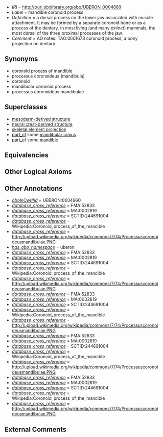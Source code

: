  * *IRI* = http://purl.obolibrary.org/obo/UBERON_0004660
 * *Label* = mandible coronoid process
 * *Definition* = a dorsal process on the lower jaw associated with muscle attachment. It may be formed by a separate coronoid bone or as a process of the dentary. In most living (and many extinct) mammals, the most dorsal of the three proximal processes of the jaw.
 * *Comment* = AO notes: TAO:0001673 coronoid process, a bony projection on dentary

## Synonyms

 * coronoid process of mandible
 * processus coronoideus (mandibula)
 * coronoid
 * mandibular coronoid process
 * processus coronoideus mandibulae

## Superclasses

 * [mesoderm-derived structure](../../UBERON/20/UBERON_0004120.md)
 * [neural crest-derived structure](../../UBERON/13/UBERON_0010313.md)
 * [skeletal element projection](../../UBERON/00/UBERON_4100000.md)
 * [part_of](../../BFO/50/BFO_0000050.md) some [mandibular ramus](../../UBERON/01/UBERON_0000401.md)
 * [part_of](../../BFO/50/BFO_0000050.md) some [mandible](../../UBERON/84/UBERON_0001684.md)

## Equivalencies


## Other Logical Axioms


## Other Annotations

 * *[oboInOwl#id](../../id/oboInOwl#id.md)* = UBERON:0004660
 * *[database_cross_reference](../../ef/oboInOwl#hasDbXref.md)* = FMA:52833
 * *[database_cross_reference](../../ef/oboInOwl#hasDbXref.md)* = MA:0002819
 * *[database_cross_reference](../../ef/oboInOwl#hasDbXref.md)* = SCTID:244691004
 * *[database_cross_reference](../../ef/oboInOwl#hasDbXref.md)* = Wikipedia:Coronoid_process_of_the_mandible
 * *[database_cross_reference](../../ef/oboInOwl#hasDbXref.md)* = http://upload.wikimedia.org/wikipedia/commons/7/74/Processuscoronoideusmandibulae.PNG
 * *[has_obo_namespace](../../ce/oboInOwl#hasOBONamespace.md)* = uberon
 * *[database_cross_reference](../../ef/oboInOwl#hasDbXref.md)* = FMA:52833
 * *[database_cross_reference](../../ef/oboInOwl#hasDbXref.md)* = MA:0002819
 * *[database_cross_reference](../../ef/oboInOwl#hasDbXref.md)* = SCTID:244691004
 * *[database_cross_reference](../../ef/oboInOwl#hasDbXref.md)* = Wikipedia:Coronoid_process_of_the_mandible
 * *[database_cross_reference](../../ef/oboInOwl#hasDbXref.md)* = http://upload.wikimedia.org/wikipedia/commons/7/74/Processuscoronoideusmandibulae.PNG
 * *[database_cross_reference](../../ef/oboInOwl#hasDbXref.md)* = FMA:52833
 * *[database_cross_reference](../../ef/oboInOwl#hasDbXref.md)* = MA:0002819
 * *[database_cross_reference](../../ef/oboInOwl#hasDbXref.md)* = SCTID:244691004
 * *[database_cross_reference](../../ef/oboInOwl#hasDbXref.md)* = Wikipedia:Coronoid_process_of_the_mandible
 * *[database_cross_reference](../../ef/oboInOwl#hasDbXref.md)* = http://upload.wikimedia.org/wikipedia/commons/7/74/Processuscoronoideusmandibulae.PNG
 * *[database_cross_reference](../../ef/oboInOwl#hasDbXref.md)* = FMA:52833
 * *[database_cross_reference](../../ef/oboInOwl#hasDbXref.md)* = MA:0002819
 * *[database_cross_reference](../../ef/oboInOwl#hasDbXref.md)* = SCTID:244691004
 * *[database_cross_reference](../../ef/oboInOwl#hasDbXref.md)* = Wikipedia:Coronoid_process_of_the_mandible
 * *[database_cross_reference](../../ef/oboInOwl#hasDbXref.md)* = http://upload.wikimedia.org/wikipedia/commons/7/74/Processuscoronoideusmandibulae.PNG
 * *[database_cross_reference](../../ef/oboInOwl#hasDbXref.md)* = FMA:52833
 * *[database_cross_reference](../../ef/oboInOwl#hasDbXref.md)* = MA:0002819
 * *[database_cross_reference](../../ef/oboInOwl#hasDbXref.md)* = SCTID:244691004
 * *[database_cross_reference](../../ef/oboInOwl#hasDbXref.md)* = Wikipedia:Coronoid_process_of_the_mandible
 * *[database_cross_reference](../../ef/oboInOwl#hasDbXref.md)* = http://upload.wikimedia.org/wikipedia/commons/7/74/Processuscoronoideusmandibulae.PNG

## External Comments


